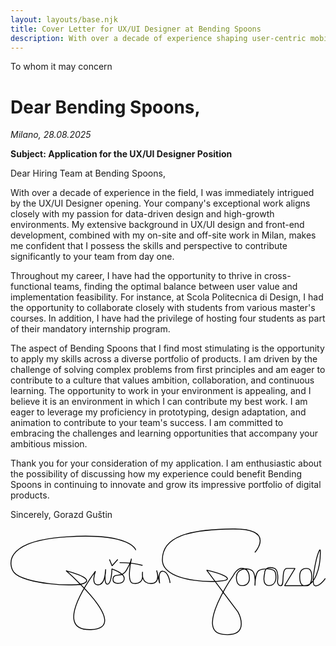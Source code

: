 ```yaml
---
layout: layouts/base.njk
title: Cover Letter for UX/UI Designer at Bending Spoons
description: With over a decade of experience shaping user-centric mobile applications from concept to launch, I was immediately drawn to the UX/UI Designer opening.
---
```


<p class="title">To whom it may concern</p>

# Dear Bending Spoons,

*Milano, 28.08.2025*

**Subject: Application for the UX/UI Designer Position**

Dear Hiring Team at Bending Spoons,

With over a decade of experience in the field, I was immediately intrigued by the UX/UI Designer opening. Your company's exceptional work aligns closely with my passion for data-driven design and high-growth environments. My extensive background in UX/UI design and front-end development, combined with my on-site and off-site work in Milan, makes me confident that I possess the skills and perspective to contribute significantly to your team from day one.

Throughout my career, I have had the opportunity to thrive in cross-functional teams, finding the optimal balance between user value and implementation feasibility. For instance, at Scola Politecnica di Design, I had the opportunity to collaborate closely with students from various master's courses. In addition, I have had the privilege of hosting four students as part of their mandatory internship program.

The aspect of Bending Spoons that I find most stimulating is the opportunity to apply my skills across a diverse portfolio of products. I am driven by the challenge of solving complex problems from first principles and am eager to contribute to a culture that values ambition, collaboration, and continuous learning. The opportunity to work in your environment is appealing, and I believe it is an environment in which I can contribute my best work. I am eager to leverage my proficiency in prototyping, design adaptation, and animation to contribute to your team's success. I am committed to embracing the challenges and learning opportunities that accompany your ambitious mission.

Thank you for your consideration of my application. I am enthusiastic about the possibility of discussing how my experience could benefit Bending Spoons in continuing to innovate and grow its impressive portfolio of digital products.

Sincerely,
Gorazd Guštin

<svg xmlns="http://www.w3.org/2000/svg" id="signature" class="signature" viewBox="0 0 362.9 122.8"><defs><style>.cls-1{fill:none;stroke:#000;stroke-miterlimit:1}</style></defs><path d="M144.34,24.88s-5.07-20.06-79.82-15.25C-10.23,14.44-1.69,43.57,4.19,50.78c10.47,12.85,71.81,17.62,81.69,11.75s-21.89-13.88-21.89-13.88c0,0,76.62,65.94,28.83,67.81-47.79,1.87,5.07-67.27,5.07-67.27,0,0-5.87,15.75,2.94,15.75s8.81-17.89,8.81-17.89c0,0-2.67,17.62,2.14,17.09s5.07-17.62,5.07-17.62c0,0,13.88,4.81,14.15,10.68s-6.14,5.88-6.14,5.88c0,0-7.8,1.02-6.67-5.61s10.41-.53,15.22-9.08c5.44-9.67,5.87-13.61,5.87-13.61,0,0-6.08,26.88,1.6,28.3,7.21,1.33,11.48-2.15,11.21-8.68s.01-3.33.01-3.33c0,0-1.88,12.55,9.86,12.28,11.75-.27,6.41-14.95,6.41-14.95l3.47,14.68s-2.94-14.42,3.74-13.88c6.67.53,8.28,13.51,8.28,13.51" class="cls-1"/><path d="M125.7 39.3s15 0 26.4 3.2M281.5 27.6S306.4 0 255.9.5s-81.7 8.8-80.9 36.3 72.8 26.4 74.8 21.6-23.8-10.4-23.8-10.4l36 48.1s16 29.4-17.2 25.9 12.2-68.3 12.2-68.3c0 0 3.7-7.8 9.4-7.8s8.5 4.4 8.8 10.8c.3 6.4-3.7 9.1-8.8 9.1s-6.4-5.6-6.1-10.1c.5-9.7 12.3-10.8 17.6-7.5s3.7 17.6 3.7 17.6c0 0 .1-14.4 4.3-17.3 3.2-2.3 17.6-3.7 19.2 2.1 1.6 5.9 1.1 15.2-7.5 15.2s-4.8-14.1-4.8-14.1c0 0-.5-9.7 11.5-5.7 4.8 2.3 3.5 13.5 3.5 13.5 0 0-1.1 6.4 3.7 6.4s-.3-19.9 7.2-19.9h9.1l-12 19.9h25.6s5.3.3 5.6-9.1c.3-9.3-2.4-10.8-6.1-10.8-6.9 0-7.7 5.5-7.7 9.2s.5 10.7 5.6 10.7c12 0 18.4-20.3 18.2-40-.5-5.3-4.4 8.8-4.4 8.8 0 0-7.3 30.2-1.7 31.3s11.8-8.5 11.8-8.5M114 35.6 117 43 123.6 35.6" class="cls-1"/></svg>
